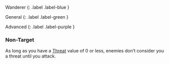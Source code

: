 
Wanderer
{: .label .label-blue }

General
{: .label .label-green }

Advanced
{: .label .label-purple }
### Non-Target

As long as you have a [Threat](Core/Weapons#Threat) value of 0 or less, enemies don’t consider you a threat until you attack.
